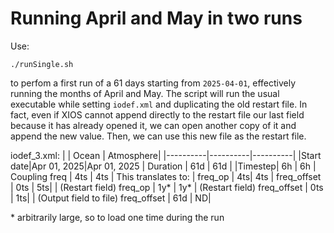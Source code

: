 # Running April and May in two runs

Use:
```
./runSingle.sh
```
to perfom a first run of a 61 days starting from `2025-04-01`, effectively running the months of April and May. The script will run the usual executable while setting `iodef.xml` and duplicating the old restart file. In fact, even if XIOS cannot append directly to the restart file our last field because it has already opened it, we can open another copy of it and append the new value. Then, we can use this new file as the restart file. 

iodef_3.xml:
|  | Ocean | Atmosphere|
|----------|----------|----------|
|Start date|Apr 01, 2025|Apr 01, 2025 
| Duration  |  61d       | 61d         |
|Timestep| 6h | 6h
| Coupling freq          | 4ts          | 4ts         |
This translates to:
| freq_op | 4ts| 4ts
| freq_offset | 0ts | 5ts|
| (Restart field) freq_op | 1y* | 1y*
| (Restart field) freq_offset | 0ts | 1ts|
| (Output field to file) freq_offset | 61d | ND|

\* arbitrarily large, so to load one time during the run
